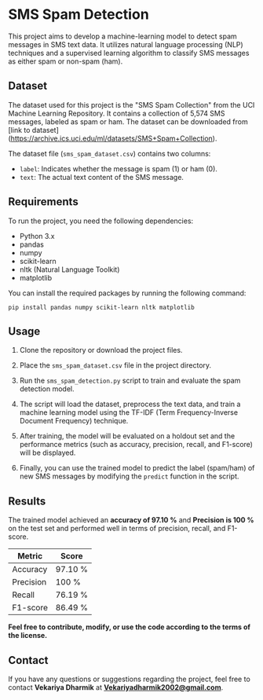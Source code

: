 
# SMS Spam Detection

This project aims to develop a machine-learning model to detect spam messages in SMS text data. It utilizes natural language processing (NLP) techniques and a supervised learning algorithm to classify SMS messages as either spam or non-spam (ham).

## Dataset

The dataset used for this project is the "SMS Spam Collection" from the UCI Machine Learning Repository. It contains a collection of 5,574 SMS messages, labeled as spam or ham. The dataset can be downloaded from [link to dataset] (https://archive.ics.uci.edu/ml/datasets/SMS+Spam+Collection).

The dataset file (`sms_spam_dataset.csv`) contains two columns:
- `label`: Indicates whether the message is spam (1) or ham (0).
- `text`: The actual text content of the SMS message.

## Requirements

To run the project, you need the following dependencies:
- Python 3.x
- pandas
- numpy
- scikit-learn
- nltk (Natural Language Toolkit)
- matplotlib

You can install the required packages by running the following command:

```
pip install pandas numpy scikit-learn nltk matplotlib
```

## Usage

1. Clone the repository or download the project files.

2. Place the `sms_spam_dataset.csv` file in the project directory.

3. Run the `sms_spam_detection.py` script to train and evaluate the spam detection model.

4. The script will load the dataset, preprocess the text data, and train a machine learning model using the TF-IDF (Term Frequency-Inverse Document Frequency) technique.

5. After training, the model will be evaluated on a holdout set and the performance metrics (such as accuracy, precision, recall, and F1-score) will be displayed.

6. Finally, you can use the trained model to predict the label (spam/ham) of new SMS messages by modifying the `predict` function in the script.


## Results

The trained model achieved an **accuracy of 97.10 %** and **Precision is 100 %** on the test set and performed well in terms of precision, recall, and F1-score.

| Metric     | Score |
|------------|-------|
| Accuracy   | 97.10 %   |
| Precision | 100 %   |
| Recall     | 76.19 %   |
| F1-score   | 86.49 %   |

**Feel free to contribute, modify, or use the code according to the terms of the license.**

## Contact

If you have any questions or suggestions regarding the project, feel free to contact **Vekariya Dharmik** at **Vekariyadharmik2002@gmail.com**.
